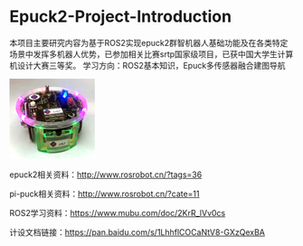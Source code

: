 # Epuck2-Project-Introduction
本项目主要研究内容为基于ROS2实现epuck2群智机器人基础功能及在各类特定场景中发挥多机器人优势，已参加相关比赛srtp国家级项目，已获中国大学生计算机设计大赛三等奖。
学习方向：ROS2基本知识，Epuck多传感器融合建图导航

<img src="1.硬件介绍/e-puck2.jpg" width="30%">



epuck2相关资料：http://www.rosrobot.cn/?tags=36

pi-puck相关资料：http://www.rosrobot.cn/?cate=11

ROS2学习资料：https://www.mubu.com/doc/2KrR_lVv0cs

计设文档链接：https://pan.baidu.com/s/1LhhflCOCaNtV8-GXzQexBA
